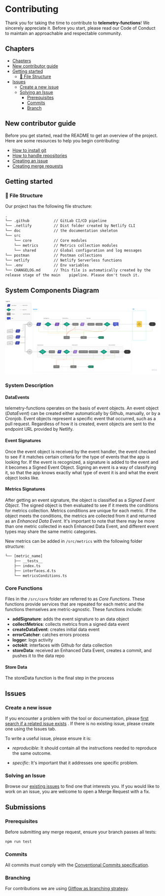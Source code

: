 # Contributing <!-- omit in toc -->

Thank you for taking the time to contribute to **telemetry-functions**! We sincerely appreciate it. Before you start, please read our Code of Conduct to maintain an approachable and respectable community.

## Chapters

- [Chapters](#chapters)
- [New contributor guide](#new-contributor-guide)
- [Getting started](#getting-started)
  - [:file_folder: File Structure](#file_folder-file-structure)
- [Issues](#issues)
  - [Create a new issue](#create-a-new-issue)
  - [Solving an Issue](#solving-an-issue)
    - [Prerequisites](#prerequisites)
    - [Commits](#commits)
    - [Branch](#branch)

## New contributor guide

Before you get started, read the README to get an overview of the project. Here are some resources to help you begin contributing:

- [How to install git](https://git-scm.com/book/en/v2/Getting-Started-Installing-Git)
- [How to handle repositories](https://docs.gitlab.com/ee/user/project/repository/)
- [Creating an issue](https://docs.github.com/en/issues/tracking-your-work-with-issues/creating-an-issue)
- [Creating merge requests](https://docs.gitlab.com/ee/user/project/merge_requests/creating_merge_requests.html)

## Getting started

### :file_folder: File Structure

Our project has the following file structure:

    .
    └── .github           // GitLab CI/CD pipeline
    └── .netlify          // Dist folder created by Netlify CLI
    └── doc               // the documentation skeleton
    └── src
        └── core          // Core modules
        └── metrics       // Metrics collection modules
        └── shared        // Global configuration and log messages
    └── postman           // Postman collections
    └── netlify           // Netlify Serverless functions
    └── .env              // Env variables
    └── CHANGELOG.md      // This file is automatically created by the release stage of the main    pipeline. Please don't touch it.


## System Components Diagram

![DEVEN Telemetry system components diagram](./assets/deven-org_telemetry-functions_diagram.jpg)

### System Description
#### DataEvents
 telemetry-functions operates on the basis of event objects. An event object (*DataEvent*) can be created either automatically by Github, manually, or by a Cronjob. Event objects represent a specific event that occurred, such as a pull request. Regardless of how it is created, event objects are sent to the endpoint URL provided by Netlify. 

#### Event Signatures
 Once the event object is received by the event handler, the event checked to see if it matches certain criteria for the type of events that the app is looking for. If the event is recognized, a signature is added to the event and it becomes a Signed Event Object. Signing an event is a way of classifying it, so that the app knows exactly what type of event it is and what the event object looks like. 

#### Metrics Signatures
After getting an event signature, the object is classified as a *Signed Event Object*. The signed object is then evaluated to see if it meets the conditions for metrics collection. Metrics conditions are unique for each metric. If the object meets the conditions, the metrics are collected from it and returned as an *Enhanced Data Event*. It's important to note that there may be more than one metric collected in each Enhanced Data Event, and different event types may share the same metric categories. 

New metrics can be added in `/src/metrics` with the following folder structure:
```
└── [metric_name]
    ├── __tests__
    ├── index.ts
    ├── interfaces.d.ts
    └── metricsConditions.ts
```

### Core Functions
Files in the `/src/core` folder are referred to as *Core Functions*. These functions provide services that are repeated for each metric and the functions themselves are metric-agnostic. These functions include:

- **addSignature**: adds the event signature to an data object
- **collectMetrics**: collects metrics from a signed data event
- **createDataEvent**: creates initial data event
- **errorCatcher**: catches errors process
- **logger**: logs activity
- **octokit**: interfaces with Github for data collection
- **storeData**: received an Enhanced Data Event, creates a commit, and pushes it to the data repo 

#### Store Data
The storeData function is the final step in the process 
## Issues

### Create a new issue

If you encounter a problem with the tool or documentation, please [first search if a related issue exists](https://github.com/deven-org/telemetry-functionss/issues) . If there is no existing issue, please create one using the Issues tab.

To write a useful issue, please ensure it is:

- _reproducible_: It should contain all the instructions needed to reproduce the same outcome.

- _specific_: It's important that it addresses one specific problem.

### Solving an Issue

Browse our [existing issues](https://github.com/deven-org/telemetry-functionss/issues) to find one that interests you. If you would like to work on an issue, you are welcome to open a Merge Request with a fix.


## Submissions
### Prerequisites

Before submitting any merge request, ensure your branch passes all tests:

```bash
npm run test
```

### Commits

All commits must comply with the [Conventional Commits specification](https://www.conventionalcommits.org/en/v1.0.0/).

### Branching

For contributions we are using [Gitflow as branching strategy](https://www.atlassian.com/git/tutorials/comparing-workflows/gitflow-workflow#:~:text=Gitflow%20is%20a%20legacy%20Git,software%20development%20and%20DevOps%20practices.).
